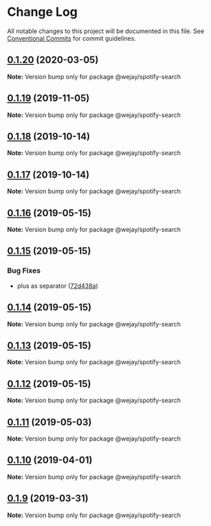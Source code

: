 # Change Log

All notable changes to this project will be documented in this file.
See [Conventional Commits](https://conventionalcommits.org) for commit guidelines.

## [0.1.20](https://github.com/Iteam1337/wejay-utils/compare/@wejay/spotify-search@0.1.19...@wejay/spotify-search@0.1.20) (2020-03-05)

**Note:** Version bump only for package @wejay/spotify-search





## [0.1.19](https://github.com/Iteam1337/wejay-utils/compare/@wejay/spotify-search@0.1.18...@wejay/spotify-search@0.1.19) (2019-11-05)

**Note:** Version bump only for package @wejay/spotify-search





## [0.1.18](https://github.com/Iteam1337/wejay-utils/compare/@wejay/spotify-search@0.1.17...@wejay/spotify-search@0.1.18) (2019-10-14)

**Note:** Version bump only for package @wejay/spotify-search





## [0.1.17](https://github.com/Iteam1337/wejay-utils/compare/@wejay/spotify-search@0.1.16...@wejay/spotify-search@0.1.17) (2019-10-14)

**Note:** Version bump only for package @wejay/spotify-search





## [0.1.16](https://github.com/Iteam1337/wejay-utils/compare/@wejay/spotify-search@0.1.15...@wejay/spotify-search@0.1.16) (2019-05-15)

**Note:** Version bump only for package @wejay/spotify-search





## [0.1.15](https://github.com/Iteam1337/wejay-utils/compare/@wejay/spotify-search@0.1.14...@wejay/spotify-search@0.1.15) (2019-05-15)


### Bug Fixes

* plus as separator ([72d438a](https://github.com/Iteam1337/wejay-utils/commit/72d438a))





## [0.1.14](https://github.com/Iteam1337/wejay-utils/compare/@wejay/spotify-search@0.1.13...@wejay/spotify-search@0.1.14) (2019-05-15)

**Note:** Version bump only for package @wejay/spotify-search





## [0.1.13](https://github.com/Iteam1337/wejay-utils/compare/@wejay/spotify-search@0.1.12...@wejay/spotify-search@0.1.13) (2019-05-15)

**Note:** Version bump only for package @wejay/spotify-search





## [0.1.12](https://github.com/Iteam1337/wejay-utils/compare/@wejay/spotify-search@0.1.11...@wejay/spotify-search@0.1.12) (2019-05-15)

**Note:** Version bump only for package @wejay/spotify-search





## [0.1.11](https://github.com/Iteam1337/wejay-utils/compare/@wejay/spotify-search@0.1.10...@wejay/spotify-search@0.1.11) (2019-05-03)

**Note:** Version bump only for package @wejay/spotify-search





## [0.1.10](https://github.com/Iteam1337/wejay-utils/compare/@wejay/spotify-search@0.1.9...@wejay/spotify-search@0.1.10) (2019-04-01)

**Note:** Version bump only for package @wejay/spotify-search





## [0.1.9](https://github.com/Iteam1337/wejay-utils/compare/@wejay/spotify-search@0.1.8...@wejay/spotify-search@0.1.9) (2019-03-31)

**Note:** Version bump only for package @wejay/spotify-search
